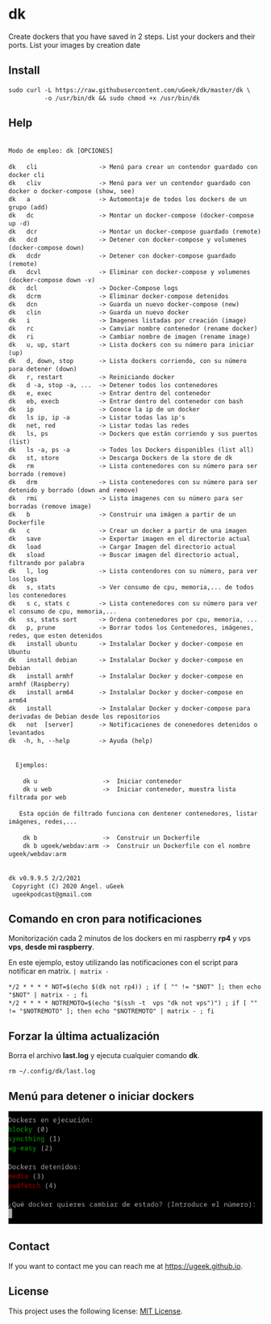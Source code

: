 # dk
Create dockers that you have saved in 2 steps. 
List your dockers and their ports. List your images by creation date

## Install

```
sudo curl -L https://raw.githubusercontent.com/uGeek/dk/master/dk \
          -o /usr/bin/dk && sudo chmod +x /usr/bin/dk
```


## Help
```

Modo de empleo: dk [OPCIONES]

dk   cli                 -> Menú para crear un contendor guardado con docker cli
dk   cliv                -> Menú para ver un contendor guardado con docker o docker-compose (show, see) 
dk   a                   -> Automontaje de todos los dockers de un grupo (add)
dk   dc                  -> Montar un docker-compose (docker-compose up -d)
dk   dcr                 -> Montar un docker-compose guardado (remote)
dk   dcd                 -> Detener con docker-compose y volumenes (docker-compose down)
dk   dcdr                -> Detener con docker-compose guardado (remote)
dk   dcvl                -> Eliminar con docker-compose y volumenes (docker-compose down -v) 
dk   dcl                 -> Docker-Compose logs
dk   dcrm                -> Eliminar docker-compose detenidos
dk   dcn                 -> Guarda un nuevo docker-compose (new)
dk   clin                -> Guarda un nuevo docker
dk   i                   -> Imagenes listadas por creación (image)
dk   rc                  -> Camviar nombre contenedor (rename docker)
dk   ri                  -> Cambiar nombre de imagen (rename image)
dk   u, up, start        -> Lista dockers con su número para iniciar (up)
dk   d, down, stop       -> Lista dockers corriendo, con su número para detener (down)
dk   r, restart          -> Reiniciando docker  
dk   d -a, stop -a, ...  -> Detener todos los contenedores 
dk   e, exec             -> Entrar dentro del contenedor
dk   eb, execb           -> Entrar dentro del contenedor con bash
dk   ip                  -> Conoce la ip de un docker
dk   ls ip, ip -a        -> Listar todas las ip's
dk   net, red            -> Listar todas las redes
dk   ls, ps              -> Dockers que están corriendo y sus puertos (list)
dk   ls -a, ps -a        -> Todos los Dockers disponibles (list all)
dk   st, store           -> Descarga Dockers de la store de dk
dk   rm                  -> Lista contenedores con su número para ser borrado (remove)
dk   drm                 -> Lista contenedores con su número para ser detenido y borrado (down and remove)
dk   rmi                 -> Lista imagenes con su número para ser borradas (remove image)
dk   b                   -> Construir una imágen a partir de un Dockerfile
dk   c                   -> Crear un docker a partir de una imagen
dk   save                -> Exportar imagen en el directorio actual
dk   load                -> Cargar Imagen del directorio actual
dk   sload               -> Buscar imagen del directorio actual, filtrando por palabra
dk   l, log              -> Lista contendores con su número, para ver los logs
dk   s, stats            -> Ver consumo de cpu, memoria,... de todos los contenedores
dk   s c, stats c        -> Lista contenedores con su número para ver el consumo de cpu, memoria,...
dk   ss, stats sort      -> Ordena contenedores por cpu, memoria, ...
dk   p, prune            -> Borrar todos los Contenedores, imágenes, redes, que esten detenidos
dk   install ubuntu      -> Instalalar Docker y docker-compose en Ubuntu
dk   install debian      -> Instalalar Docker y docker-compose en Debian
dk   install armhf       -> Instalalar Docker y docker-compose en armhf (Raspberry)
dk   install arm64       -> Instalalar Docker y docker-compose en arm64
dk   install             -> Instalalar Docker y docker-compose para derivadas de Debian desde los repositorios
dk   not  [server]       -> Notificaciones de conenedores detenidos o levantados
dk  -h, h, --help        -> Ayuda (help)


  Ejemplos:
 
    dk u                  ->  Iniciar contenedor
    dk u web              ->  Iniciar contenedor, muestra lista filtrada por web

   Esta opción de filtrado funciona con dentener contenedores, listar imágenes, redes,...                

    dk b                  ->  Construir un Dockerfile
    dk b ugeek/webdav:arm ->  Construir un Dockerfile con el nombre ugeek/webdav:arm

   
dk v0.9.9.5 2/2/2021
 Copyright (C) 2020 Angel. uGeek
 ugeekpodcast@gmail.com
```

## Comando en cron para notificaciones
Monitorización cada 2 minutos de los dockers en mi raspberry **rp4** y vps **vps**, **desde mi raspberry**.

En este ejemplo, estoy utilizando las notificaciones con el script para notificar en matrix. `| matrix -`

```
*/2 * * * * NOT=$(echo $(dk not rp4)) ; if [ "" != "$NOT" ]; then echo "$NOT" | matrix - ; fi
*/2 * * * * NOTREMOTO=$(echo "$(ssh -t  vps "dk not vps")") ; if [ "" != "$NOTREMOTO" ]; then echo "$NOTREMOTO" | matrix - ; fi
```

## Forzar la última actualización

Borra el archivo **last.log** y ejecuta cualquier comando **dk**.

```
rm ~/.config/dk/last.log 
```

## Menú para detener o iniciar dockers

![mf](mf.png)


## Contact

If you want to contact me you can reach me at https://ugeek.github.io.

## License

This project uses the following license: [MIT License](https://choosealicense.com/licenses/mit/).
